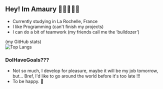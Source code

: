 ## Hey! Im Amaury 👋🏻👨🏻‍🎓
- Currently studying in La Rochelle, France
- I like Programming (can't finish my projects)
- I can do a bit of teamwork (my friends call me the ‘bulldozer’)

(my GitHub stats)\
![Top Langs](https://github-readme-stats.vercel.app/api/top-langs/?username=AmauRizz&layout=compact)

### DoIHaveGoals???
- Not so much, I develop for pleasure, maybe it will be my job tomorrow, but... Bref, I'd like to go around the world before it's too late !!!
- To be happy. 💙
